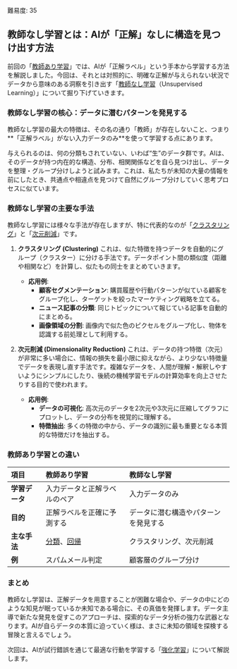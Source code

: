 難易度: 35

## 教師なし学習とは：AIが「正解」なしに構造を見つけ出す方法

前回の「<a href="04_用語解説/05_教師あり学習.md"><abbr title="正解ラベルが付いたデータを使ってモデルを学習させる機械学習手法">教師あり学習</abbr></a>」では、AIが「正解ラベル」という手本から学習する方法を解説しました。今回は、それとは対照的に、明確な正解が与えられない状況でデータから意味のある洞察を引き出す「<a href="04_用語解説/06_教師なし学習.md"><abbr title="正解ラベルなしでデータの構造やパターンを発見する機械学習手法">教師なし学習</abbr></a>（Unsupervised Learning）」について掘り下げていきます。

### 教師なし学習の核心：データに潜むパターンを発見する

教師なし学習の最大の特徴は、その名の通り「教師」が存在しないこと、つまり**「正解ラベル」がない入力データのみ**を使って学習する点にあります。

与えられるのは、何の分類もされていない、いわば“生”のデータ群です。AIは、そのデータが持つ内在的な構造、分布、相関関係などを自ら見つけ出し、データを整理・グループ分けしようと試みます。これは、私たちが未知の大量の情報を前にしたとき、共通点や相違点を見つけて自然にグループ分けしていく思考プロセスに似ています。

### 教師なし学習の主要な手法

教師なし学習には様々な手法が存在しますが、特に代表的なのが「<a href="04_用語解説/11_クラスタリング.md"><abbr title="データを似た特徴を持つグループに分ける教師なし学習手法">クラスタリング</abbr></a>」と「<a href="04_用語解説/12_次元削減.md"><abbr title="データの特徴量を減らしながら重要な情報を保持する手法">次元削減</abbr></a>」です。

1.  **クラスタリング (Clustering)**
    これは、似た特徴を持つデータを自動的にグループ（クラスター）に分ける手法です。データポイント間の類似度（距離や相関など）を計算し、似たもの同士をまとめていきます。

    -   **応用例**:
        -   **顧客セグメンテーション**: 購買履歴や行動パターンが似ている顧客をグループ化し、ターゲットを絞ったマーケティング戦略を立てる。
        -   **ニュース記事の分類**: 同じトピックについて報じている記事を自動的にまとめる。
        -   **画像領域の分割**: 画像内で似た色のピクセルをグループ化し、物体を認識する前処理として利用する。

2.  **次元削減 (Dimensionality Reduction)**
    これは、データの持つ特徴（次元）が非常に多い場合に、情報の損失を最小限に抑えながら、より少ない特徴量でデータを表現し直す手法です。複雑なデータを、人間が理解・解釈しやすいようにシンプルにしたり、後続の機械学習モデルの計算効率を向上させたりする目的で使われます。

    -   **応用例**:
        -   **データの可視化**: 高次元のデータを2次元や3次元に圧縮してグラフにプロットし、データの分布を視覚的に理解する。
        -   **特徴抽出**: 多くの特徴の中から、データの識別に最も重要となる本質的な特徴だけを抽出する。

### 教師あり学習との違い

| 項目 | 教師あり学習 | 教師なし学習 |
| :--- | :--- | :--- |
| **学習データ** | 入力データと正解ラベルのペア | 入力データのみ |
| **目的** | 正解ラベルを正確に予測する | データに潜む構造やパターンを発見する |
| **主な手法** | <a href="04_用語解説/08_分類.md"><abbr title="データを事前に定義されたカテゴリに振り分ける教師あり学習タスク">分類</abbr></a>、<a href="04_用語解説/09_回帰.md"><abbr title="連続値を予測する教師あり学習タスク">回帰</abbr></a> | クラスタリング、次元削減 |
| **例** | スパムメール判定 | 顧客層のグループ分け |

### まとめ

教師なし学習は、正解データを用意することが困難な場合や、データの中にどのような知見が眠っているか未知である場合に、その真価を発揮します。データ主導で新たな発見を促すこのアプローチは、探索的なデータ分析の強力な武器となります。AIが自らデータの本質に迫っていく様は、まさに未知の領域を探検する冒険と言えるでしょう。

次回は、AIが試行錯誤を通じて最適な行動を学習する「<a href="04_用語解説/07_強化学習.md"><abbr title="環境との相互作用を通じて最適な行動を学習する機械学習手法">強化学習</abbr></a>」について解説します。
